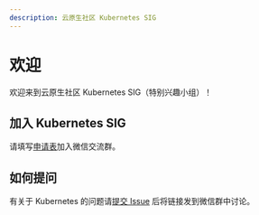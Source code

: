 ```yaml
---
description: 云原生社区 Kubernetes SIG
---
```


# 欢迎

欢迎来到云原生社区 Kubernetes SIG（特别兴趣小组）！

## 加入 Kubernetes SIG

请填写[申请表](https://wj.qq.com/s2/5479026/bf82)加入微信交流群。

## 如何提问

有关于 Kubernetes 的问题请[提交 Issue](https://github.com/cloudnativeto/sig-kubernetes/issues/new) 后将链接发到微信群中讨论。


